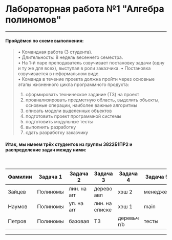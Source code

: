 # Лабораторная работа №1 "Алгебра полиномов"

<hr>

#### Пройдёмся по схеме выполнения: 
 >•	Командная работа (3 студента).\
 >•	Длительность: 8 недель весеннего семестра.\
 >•	На 1-й паре преподаватель озвучивает постановку задачи (одну и ту же для всех), выступая в роли заказчика.
 >•	Постановка озвучивается в неформальном виде.\
 >•	Команда в течение проекта должна пройти через основные этапы жизненного цикла программного продукта: 
 >1.	сформировать техническое задание (ТЗ) на проект
 >2.	проанализировать предметную область, выделить объекты, основные операции, наиболее важные алгоритмы 
 >3.	описать модели выделенных объектов 
 >4.	подготовить проект программной системы 
 >5.	подготовить модульные тесты 
 >6.	выполнить разработку 
 >7.	сдать разработку заказчику 
#### Итак, мы имеем трёх студентов из группы 3822Б1ПР2 и распределение задач между ними:
<br>

| Фамилии  | Задача 1 | Задача 2    | Задача 3       | Задача 4    | Задача 5 |
|----------|----------|-------------|----------------|-------------|----------|
| Зайцев   | Полиномы |	лин. на arr | дерево авл     | хэш 2       | менеджер |
| Наумов   | Полиномы |	уп. на arr	|лин. на списке  |хэш 1	       | main     |
| Петров	 | Полиномы |	базовая	    | ТЗ             | деревьч r/b | тесты    |

<hr>
